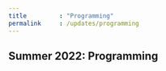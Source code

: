 ```yaml
---
title         : "Programming"
permalink     : /updates/programming
---
```


## Summer 2022: Programming

